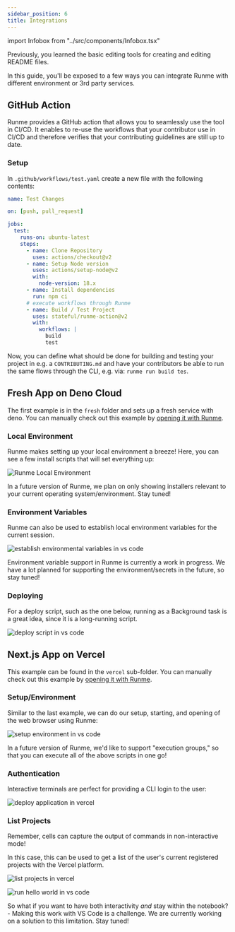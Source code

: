 ```yaml
---
sidebar_position: 6
title: Integrations
---
```


import Infobox from "../src/components/Infobox.tsx"

Previously, you learned the basic editing tools for creating and editing README files.

In this guide, you'll be exposed to a few ways you can integrate Runme with different environment or 3rd party services.

## GitHub Action

Runme provides a GitHub action that allows you to seamlessly use the tool in CI/CD. It enables to re-use the workflows that your contributor use in CI/CD and therefore verifies that your contributing guidelines are still up to date.

### Setup

In `.github/workflows/test.yaml` create a new file with the following contents:

```yaml
name: Test Changes

on: [push, pull_request]

jobs:
  test:
    runs-on: ubuntu-latest
    steps:
      - name: Clone Repository
        uses: actions/checkout@v2
      - name: Setup Node version
        uses: actions/setup-node@v2
        with:
          node-version: 18.x
      - name: Install dependencies
        run: npm ci
      # execute workflows through Runme
      - name: Build / Test Project
        uses: stateful/runme-action@v2
        with:
          workflows: |
            build
            test
```

Now, you can define what should be done for building and testing your project in e.g. a `CONTRIBUTING.md` and have your contributors be able to run the same flows through the CLI, e.g. via: `runme run build tes`.

## Fresh App on Deno Cloud

The first example is in the `fresh` folder and sets up a fresh service with deno. You can manually check out this example by [opening it with Runme](https://runme.dev/api/runme?repository=https%3A%2F%2Fgithub.com%2Fstateful%2Fvscode-runme.git&fileToOpen=examples%2Ffresh%2FREADME.md).

### Local Environment

Runme makes setting up your local environment a breeze! Here, you can see a few install scripts that will set everything up:

![Runme Local Environment](../static/img/runme-local-enviroment.png)

<Infobox type="sidenote">

In a future version of Runme, we plan on only showing installers relevant to your current operating system/environment. Stay tuned!

</Infobox>

### Environment Variables

Runme can also be used to establish local environment variables for the current session.

![establish environmental variables in vs code](../static/img/environmental-variables-vs-code.png)

<Infobox type="warning">

Environment variable support in Runme is currently a work in progress. We have a lot planned for supporting the environment/secrets in the future, so stay tuned!

</Infobox>

### Deploying

For a deploy script, such as the one below, running as a Background task is a great idea, since it is a long-running script.

![deploy script in vs code](../static/img/deploying-a-script.png)

## Next.js App on Vercel

This example can be found in the `vercel` sub-folder. You can manually check out this example by [opening it with Runme](https://runme.dev/api/runme?repository=https%3A%2F%2Fgithub.com%2Fstateful%2Fvscode-runme.git&fileToOpen=examples%2Fvercel%2FREADME.md).

### Setup/Environment

Similar to the last example, we can do our setup, starting, and opening of the web browser using Runme:

![setup environment in vs code](../static/img/setup-environment.png)

<Infobox type="sidenote">

In a future version of Runme, we'd like to support "execution groups," so that you can execute all of the above scripts in one go!

</Infobox>

### Authentication

Interactive terminals are perfect for providing a CLI login to the user:

![deploy application in vercel](../static/img/deploy-in-vercel.png)

### List Projects

Remember, cells can capture the output of commands in non-interactive mode!

In this case, this can be used to get a list of the user's current registered projects with the Vercel platform.

![list projects in vercel](../static/img/list-projects-vercel.png)

![run hello world in vs code](../static/img/run-hello-world.gif)

<Infobox type="sidenote">

So what if you want to have both interactivity _and_ stay within the notebook? - Making this work with VS Code is a challenge. We are currently working on a solution to this limitation. Stay tuned!

</Infobox>
